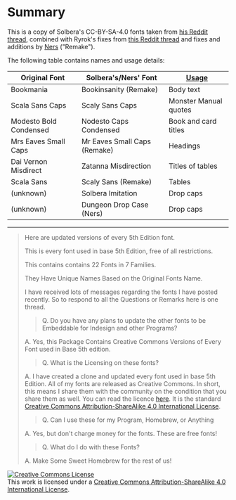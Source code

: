 # Summary

This is a copy of Solbera's CC-BY-SA-4.0 fonts taken from [his Reddit thread](https://www.reddit.com/r/UnearthedArcana/comments/3vpphx/5e_font_package_embeddable_cc_edition/), combined with Ryrok's fixes from [this Reddit thread](https://www.reddit.com/r/UnearthedArcana/comments/4loka0/fixed_versions_of_solberas_fonts/) and fixes and additions by [Ners](https://www.reddit.com/r/UnearthedArcana/comments/71wzc2/new_indesign_template_and_open_source_fonts/) ("Remake").

The following table contains names and usage details:

| Original Font          | Solbera's/Ners' Font         | [Usage](http://taxidermicowlbear.weebly.com/dd-fonts.html) |
| ---------------------- | ---------------------------- | --------------------- |
| Bookmania              | Bookinsanity (Remake)        | Body text             |
| Scala Sans Caps        | Scaly Sans Caps              | Monster Manual quotes |
| Modesto Bold Condensed | Nodesto Caps Condensed       | Book and card titles  |
| Mrs Eaves Small Caps   | Mr Eaves Small Caps (Remake) | Headings              |
| Dai Vernon Misdirect   | Zatanna Misdirection         | Titles of tables      |
| Scala Sans             | Scaly Sans (Remake)          | Tables                |
| (unknown)              | Solbera Imitation            | Drop caps             |
| (unknown)              | Dungeon Drop Case (Ners)     | Drop caps             |

---

> Here are updated versions of every 5th Edition font.
>
> This is every font used in base 5th Edition, free of all restrictions.
>
> This contains contains 22 Fonts in 7 Families.
> 
> They Have Unique Names Based on the Original Fonts Name.
>
> I have received lots of messages regarding the fonts I have posted recently. So
> to respond to all the Questions or Remarks here is one thread.
>    
> > Q. Do you have any plans to update the other fonts to be Embeddable for Indesign
>      and other Programs?
>    
> A. Yes, this Package Contains Creative Commons Versions of Every Font used in
>    Base 5th edition.
>
> > Q. What is the Licensing on these fonts?
>
> A. I have created a clone and updated every font used in base 5th Edition.
>    All of my fonts are released as Creative Commons. In short, this means I
>    share them with the community on the condition that you share them as
>    well. You can read the licence [here](http://creativecommons.org/licenses/by-sa/4.0/). 
>    It is the standard [Creative Commons Attribution-ShareAlike 4.0 International License](http://creativecommons.org/licenses/by-sa/4.0/).
>
> > Q. Can I use these for my Program, Homebrew, or Anything
>
> A. Yes, but don't charge money for the fonts. These are free fonts!
>
> > Q. What do I do with these Fonts?
>
> A. Make Some Sweet Homebrew for the rest of us!

<a rel="license" href="http://creativecommons.org/licenses/by-sa/4.0/"><img alt="Creative Commons License" style="border-width:0" src="https://i.creativecommons.org/l/by-sa/4.0/88x31.png" /></a><br />This work is licensed under a <a rel="license" href="http://creativecommons.org/licenses/by-sa/4.0/">Creative Commons Attribution-ShareAlike 4.0 International License</a>.
